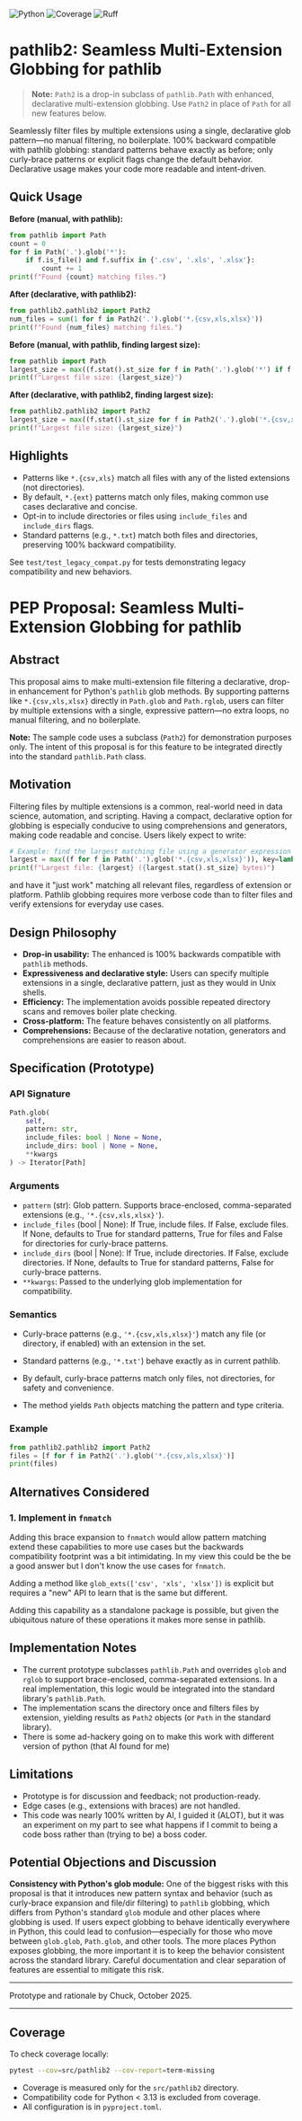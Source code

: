 
![Python](https://img.shields.io/badge/python-3.8--3.13-blue?logo=python&logoColor=white&style=flat)
![Coverage](https://img.shields.io/badge/coverage-95%25-brightgreen?style=flat)
![Ruff](https://img.shields.io/badge/linting-ruff-blue?logo=ruff&logoColor=white&style=flat)


# pathlib2: Seamless Multi-Extension Globbing for pathlib

> **Note:** `Path2` is a drop-in subclass of `pathlib.Path` with enhanced, declarative multi-extension globbing. Use `Path2` in place of `Path` for all new features below.

Seamlessly filter files by multiple extensions using a single, declarative glob pattern—no manual filtering, no boilerplate. 100% backward compatible with pathlib globbing: standard patterns behave exactly as before; only curly-brace patterns or explicit flags change the default behavior. Declarative usage makes your code more readable and intent-driven.

## Quick Usage


**Before (manual, with pathlib):**

```python
from pathlib import Path
count = 0
for f in Path('.').glob('*'):
    if f.is_file() and f.suffix in {'.csv', '.xls', '.xlsx'}:
        count += 1
print(f"Found {count} matching files.")
```


**After (declarative, with pathlib2):**

```python
from pathlib2.pathlib2 import Path2
num_files = sum(1 for f in Path2('.').glob('*.{csv,xls,xlsx}'))
print(f"Found {num_files} matching files.")
```


**Before (manual, with pathlib, finding largest size):**

```python
from pathlib import Path
largest_size = max((f.stat().st_size for f in Path('.').glob('*') if f.suffix in {'.csv', '.xlsx'} and f.is_file()), default=0)
print(f"Largest file size: {largest_size}")
```


**After (declarative, with pathlib2, finding largest size):**

```python
from pathlib2.pathlib2 import Path2
largest_size = max((f.stat().st_size for f in Path2('.').glob('*.{csv,xlsx}')), default=0)
print(f"Largest file size: {largest_size}")
```


## Highlights

- Patterns like `*.{csv,xls}` match all files with any of the listed extensions (not directories).
- By default, `*.{ext}` patterns match only files, making common use cases declarative and concise.
- Opt-in to include directories or files using `include_files` and `include_dirs` flags.
- Standard patterns (e.g., `*.txt`) match both files and directories, preserving 100% backward compatibility.

See `test/test_legacy_compat.py` for tests demonstrating legacy compatibility and new behaviors.


# PEP Proposal: Seamless Multi-Extension Globbing for pathlib
## Abstract

This proposal aims to make multi-extension file filtering a declarative, drop-in enhancement for Python's `pathlib` glob methods. By supporting patterns
like `*.{csv,xls,xlsx}` directly in `Path.glob` and `Path.rglob`, users can filter by multiple extensions with a single, expressive pattern—no extra loops, no manual filtering, and no boilerplate.

**Note:** The sample code uses a subclass (`Path2`) for demonstration purposes only. The intent of this proposal is for this feature to be 
integrated directly into the standard `pathlib.Path` class.

## Motivation


Filtering files by multiple extensions is a common, real-world need in data science, automation, and scripting. Having a compact, declarative option for globbing is especially conducive to using comprehensions and generators, making code readable and concise. Users likely expect to write:


```python
# Example: find the largest matching file using a generator expression
largest = max((f for f in Path('.').glob('*.{csv,xls,xlsx}')), key=lambda f: f.stat().st_size)
print(f"Largest file: {largest} ({largest.stat().st_size} bytes)")
```

and have it "just work" matching all relevant files, regardless of extension or platform. Pathlib globbing requires more verbose code than to filter files and verify extensions for everyday use cases.

## Design Philosophy

- **Drop-in usability:** The enhanced is 100% backwards compatible with `pathlib` methods.
- **Expressiveness and declarative style:** Users can specify multiple extensions in a single, declarative pattern, just as they would in Unix shells.
- **Efficiency:** The implementation avoids possible repeated directory scans and removes boiler plate checking.
- **Cross-platform:** The feature behaves consistently on all platforms.
- **Comprehensions:** Because of the declarative notation, generators and comprehensions are easier to reason about.

## Specification (Prototype)

### API Signature

```python
Path.glob(
    self,
    pattern: str,
    include_files: bool | None = None,
    include_dirs: bool | None = None,
    **kwargs
) -> Iterator[Path]
```

### Arguments

- `pattern` (str): Glob pattern. Supports brace-enclosed, comma-separated extensions (e.g., `'*.{csv,xls,xlsx}'`).
- `include_files` (bool | None): If True, include files. If False, exclude files. If None, defaults to True for standard patterns, True for files and False for directories for curly-brace patterns.
- `include_dirs` (bool | None): If True, include directories. If False, exclude directories. If None, defaults to True for standard patterns, False for curly-brace patterns.
- `**kwargs`: Passed to the underlying glob implementation for compatibility.

### Semantics

- Curly-brace patterns (e.g., `'*.{csv,xls,xlsx}'`) match any file (or directory, if enabled) with an extension in the set.
- Standard patterns (e.g., `'*.txt'`) behave exactly as in current pathlib.
- By default, curly-brace patterns match only files, not directories, for safety and convenience.

- The method yields `Path` objects matching the pattern and type criteria.

### Example

```python
from pathlib2.pathlib2 import Path2
files = [f for f in Path2('.').glob('*.{csv,xls,xlsx}')]
print(files)
```

## Alternatives Considered

### 1. Implement in `fnmatch`

Adding this brace expansion to `fnmatch` would allow pattern matching extend these capabilities to more use cases but the backwards compatibility 
footprint was a bit intimidating. In my view this could be the be a good answer but I don't know the use cases for `fnmatch`.

Adding a method like `glob_exts(['csv', 'xls', 'xlsx'])` is explicit but requires a "new" API to learn that is the same but different.

Adding this capability as a standalone package is possible, but given the ubiquitous nature of these operations it makes more sense in pathlib.


## Implementation Notes

- The current prototype subclasses `pathlib.Path` and overrides `glob` and `rglob` to support brace-enclosed, comma-separated extensions. In a real implementation, this logic would be integrated into the standard library's `pathlib.Path`.
- The implementation scans the directory once and filters files by extension, yielding results as `Path2` objects (or `Path` in the standard library).
- There is some ad-hackery going on to make this work with different version of python (that AI found for me)



## Limitations

- Prototype is for discussion and feedback; not production-ready.
- Edge cases (e.g., extensions with braces) are not handled.
- This code was nearly 100% written by AI, I guided it (ALOT), but it was an experiment on my part to see what happens if I commit to being a code boss rather than (trying to be) a boss coder.

## Potential Objections and Discussion

**Consistency with Python's glob module:**
One of the biggest risks with this proposal is that it introduces new pattern syntax and behavior (such as curly-brace expansion and file/dir filtering) to `pathlib` globbing, which differs from Python's standard `glob` module and other places where globbing is used. If users expect globbing to behave identically everywhere in Python, this could lead to confusion—especially for those who move between `glob.glob`, `Path.glob`, and other tools. The more places Python exposes globbing, the more important it is to keep the behavior consistent across the standard library. Careful documentation and clear separation of features are essential to mitigate this risk.

---
Prototype and rationale by Chuck, October 2025.

---

## Coverage

To check coverage locally:

```sh
pytest --cov=src/pathlib2 --cov-report=term-missing
```

- Coverage is measured only for the `src/pathlib2` directory.
- Compatibility code for Python < 3.13 is excluded from coverage.
- All configuration is in `pyproject.toml`.



